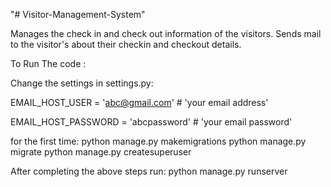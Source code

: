 "# Visitor-Management-System" 

Manages the check in and check out information of the visitors. Sends mail to the visitor's about their checkin and checkout details.

To Run The code :

Change the settings in settings.py:

EMAIL_HOST_USER = 'abc@gmail.com'  # 'your email address' 

EMAIL_HOST_PASSWORD = 'abcpassword'  # 'your email password'

for the first time:
python manage.py makemigrations
python manage.py migrate
python manage.py createsuperuser

After completing the above steps run:
python manage.py runserver


